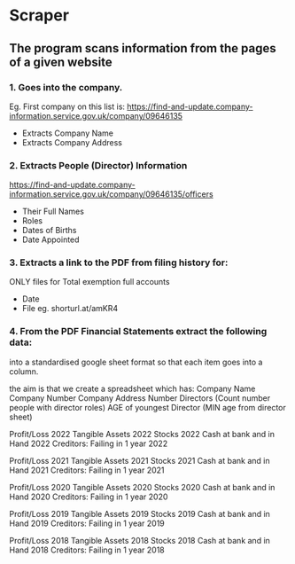 # Scraper

## The program scans information from the pages of a given website

### 1. Goes into the company.
Eg. First company on this list is:
https://find-and-update.company-information.service.gov.uk/company/09646135

- Extracts Company Name
- Extracts Company Address

### 2. Extracts People (Director) Information
https://find-and-update.company-information.service.gov.uk/company/09646135/officers
- Their Full Names
- Roles
- Dates of Births
- Date Appointed

### 3. Extracts a link to the PDF from filing history for:
ONLY files for Total exemption full accounts
- Date
- File
eg. shorturl.at/amKR4

### 4. From the PDF Financial Statements extract the following data:
into a standardised google sheet format so that each item goes into a column.

the aim is that we create a spreadsheet which has:
Company Name
Company Number
Company Address
Number Directors (Count number people with director roles)
AGE of youngest Director (MIN age from director sheet)

Profit/Loss 2022
Tangible Assets 2022
Stocks 2022
Cash at bank and in Hand 2022
Creditors: Failing in 1 year 2022

Profit/Loss 2021
Tangible Assets 2021
Stocks 2021
Cash at bank and in Hand 2021
Creditors: Failing in 1 year 2021

Profit/Loss 2020
Tangible Assets 2020
Stocks 2020
Cash at bank and in Hand 2020
Creditors: Failing in 1 year 2020

Profit/Loss 2019
Tangible Assets 2019
Stocks 2019
Cash at bank and in Hand 2019
Creditors: Failing in 1 year 2019

Profit/Loss 2018
Tangible Assets 2018
Stocks 2018
Cash at bank and in Hand 2018
Creditors: Failing in 1 year 2018
